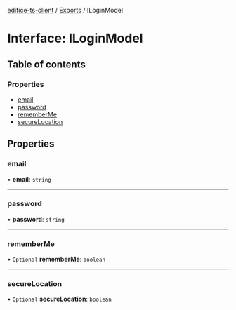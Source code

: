 [edifice-ts-client](../README.md) / [Exports](../modules.md) / ILoginModel

# Interface: ILoginModel

## Table of contents

### Properties

- [email](ILoginModel.md#email)
- [password](ILoginModel.md#password)
- [rememberMe](ILoginModel.md#rememberme)
- [secureLocation](ILoginModel.md#securelocation)

## Properties

### email

• **email**: `string`

___

### password

• **password**: `string`

___

### rememberMe

• `Optional` **rememberMe**: `boolean`

___

### secureLocation

• `Optional` **secureLocation**: `boolean`
